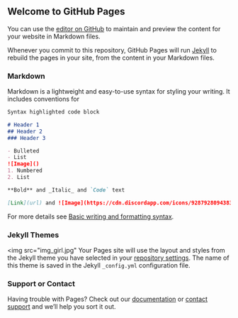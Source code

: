 ## Welcome to GitHub Pages

You can use the [editor on GitHub](https://github.com/StyxWebsiteBuild/upcoming-updates/edit/gh-pages/index.md) to maintain and preview the content for your website in Markdown files.

Whenever you commit to this repository, GitHub Pages will run [Jekyll](https://jekyllrb.com/) to rebuild the pages in your site, from the content in your Markdown files.

### Markdown

Markdown is a lightweight and easy-to-use syntax for styling your writing. It includes conventions for

```markdown
Syntax highlighted code block

# Header 1
## Header 2
### Header 3

- Bulleted
- List
![Image]()
1. Numbered
2. List

**Bold** and _Italic_ and `Code` text

[Link](url) and ![Image](https://cdn.discordapp.com/icons/928792809438343189/60932c5098714c6c8b9ae992e934e4c6.png?size=4096)
```

For more details see [Basic writing and formatting syntax](https://docs.github.com/en/github/writing-on-github/getting-started-with-writing-and-formatting-on-github/basic-writing-and-formatting-syntax).

### Jekyll Themes
<img src="img_girl.jpg"
Your Pages site will use the layout and styles from the Jekyll theme you have selected in your [repository settings](https://github.com/StyxWebsiteBuild/upcoming-updates/settings/pages). The name of this theme is saved in the Jekyll `_config.yml` configuration file.

### Support or Contact

Having trouble with Pages? Check out our [documentation](https://docs.github.com/categories/github-pages-basics/) or [contact support](https://support.github.com/contact) and we’ll help you sort it out.
